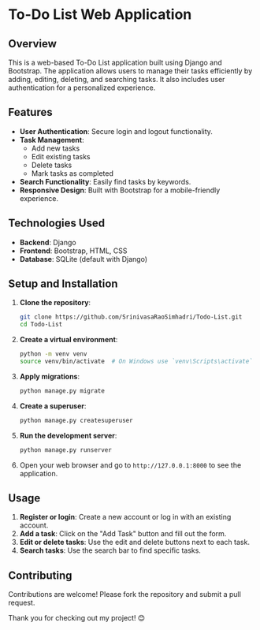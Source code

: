 # To-Do List Web Application

## Overview

This is a web-based To-Do List application built using Django and Bootstrap. The application allows users to manage their tasks efficiently by adding, editing, deleting, and searching tasks. It also includes user authentication for a personalized experience.

## Features

- **User Authentication**: Secure login and logout functionality.
- **Task Management**:
  - Add new tasks
  - Edit existing tasks
  - Delete tasks
  - Mark tasks as completed
- **Search Functionality**: Easily find tasks by keywords.
- **Responsive Design**: Built with Bootstrap for a mobile-friendly experience.

## Technologies Used

- **Backend**: Django
- **Frontend**: Bootstrap, HTML, CSS
- **Database**: SQLite (default with Django)

## Setup and Installation

1. **Clone the repository**:
    ```sh
    git clone https://github.com/SrinivasaRaoSimhadri/Todo-List.git
    cd Todo-List
    ```

2. **Create a virtual environment**:
    ```sh
    python -m venv venv
    source venv/bin/activate  # On Windows use `venv\Scripts\activate`
    ```

3. **Apply migrations**:
    ```sh
    python manage.py migrate
    ```

4. **Create a superuser**:
    ```sh
    python manage.py createsuperuser
    ```

5. **Run the development server**:
    ```sh
    python manage.py runserver
    ```

6. Open your web browser and go to `http://127.0.0.1:8000` to see the application.

## Usage

1. **Register or login**: Create a new account or log in with an existing account.
2. **Add a task**: Click on the "Add Task" button and fill out the form.
3. **Edit or delete tasks**: Use the edit and delete buttons next to each task.
4. **Search tasks**: Use the search bar to find specific tasks.


## Contributing

Contributions are welcome! Please fork the repository and submit a pull request.


Thank you for checking out my project! 😊
